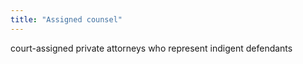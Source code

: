 ```yaml
---
title: "Assigned counsel"
---
```

court-assigned private attorneys who represent indigent defendants

